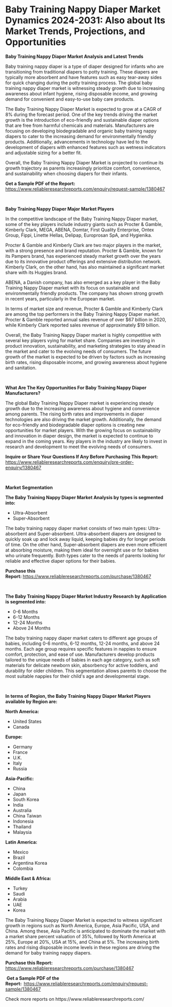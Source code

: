 <p><h1>Baby Training Nappy Diaper Market Dynamics 2024-2031: Also about Its Market Trends, Projections, and Opportunities</h1></p><p><strong>Baby Training Nappy Diaper Market Analysis and Latest Trends</strong></p>
<p><p>Baby training nappy diaper is a type of diaper designed for infants who are transitioning from traditional diapers to potty training. These diapers are typically more absorbent and have features such as easy tear-away sides for quick changing during the potty training process. The global baby training nappy diaper market is witnessing steady growth due to increasing awareness about infant hygiene, rising disposable income, and growing demand for convenient and easy-to-use baby care products. </p><p>The Baby Training Nappy Diaper Market is expected to grow at a CAGR of 8% during the forecast period. One of the key trends driving the market growth is the introduction of eco-friendly and sustainable diaper options that are free from harmful chemicals and materials. Manufacturers are focusing on developing biodegradable and organic baby training nappy diapers to cater to the increasing demand for environmentally friendly products. Additionally, advancements in technology have led to the development of diapers with enhanced features such as wetness indicators and adjustable sizing for a better fit.</p><p>Overall, the Baby Training Nappy Diaper Market is projected to continue its growth trajectory as parents increasingly prioritize comfort, convenience, and sustainability when choosing diapers for their infants.</p></p>
<p><strong>Get a Sample PDF of the Report:&nbsp;</strong> <a href="https://www.reliableresearchreports.com/enquiry/request-sample/1380467">https://www.reliableresearchreports.com/enquiry/request-sample/1380467</a></p>
<p>&nbsp;</p>
<p><strong>Baby Training Nappy Diaper Major Market Players</strong></p>
<p><p>In the competitive landscape of the Baby Training Nappy Diaper market, some of the key players include industry giants such as Procter & Gamble, Kimberly Clark, MEGA, ABENA, Domtar, First Quality Enterprise, Ontex Group, Fippi, Linette Hellas, Delipap, Europrosan SpA, and Hygienika.</p><p>Procter & Gamble and Kimberly Clark are two major players in the market, with a strong presence and brand reputation. Procter & Gamble, known for its Pampers brand, has experienced steady market growth over the years due to its innovative product offerings and extensive distribution network. Kimberly Clark, on the other hand, has also maintained a significant market share with its Huggies brand.</p><p>ABENA, a Danish company, has also emerged as a key player in the Baby Training Nappy Diaper market with its focus on sustainable and environmentally friendly products. The company has shown strong growth in recent years, particularly in the European market.</p><p>In terms of market size and revenue, Procter & Gamble and Kimberly Clark are among the top performers in the Baby Training Nappy Diaper market. Procter & Gamble reported annual sales revenue of over $67 billion in 2020, while Kimberly Clark reported sales revenue of approximately $19 billion.</p><p>Overall, the Baby Training Nappy Diaper market is highly competitive with several key players vying for market share. Companies are investing in product innovation, sustainability, and marketing strategies to stay ahead in the market and cater to the evolving needs of consumers. The future growth of the market is expected to be driven by factors such as increasing birth rates, rising disposable income, and growing awareness about hygiene and sanitation.</p></p>
<p>&nbsp;</p>
<p><strong>What Are The Key Opportunities For Baby Training Nappy Diaper Manufacturers?</strong></p>
<p><p>The global Baby Training Nappy Diaper market is experiencing steady growth due to the increasing awareness about hygiene and convenience among parents. The rising birth rates and improvements in diaper technologies are also driving the market growth. Additionally, the demand for eco-friendly and biodegradable diaper options is creating new opportunities for market players. With the growing focus on sustainability and innovation in diaper design, the market is expected to continue to expand in the coming years. Key players in the industry are likely to invest in research and development to meet the evolving needs of consumers.</p></p>
<p><strong>Inquire or Share Your Questions If Any Before Purchasing This Report:</strong> <a href="https://www.reliableresearchreports.com/enquiry/pre-order-enquiry/1380467">https://www.reliableresearchreports.com/enquiry/pre-order-enquiry/1380467</a></p>
<p>&nbsp;</p>
<p><strong>Market Segmentation</strong></p>
<p><strong>The Baby Training Nappy Diaper Market Analysis by types is segmented into:</strong></p>
<p><ul><li>Ultra-Absorbent</li><li>Super-Absorbent</li></ul></p>
<p><p>The baby training nappy diaper market consists of two main types: Ultra-absorbent and Super-absorbent. Ultra-absorbent diapers are designed to quickly soak up and lock away liquid, keeping babies dry for longer periods of time. On the other hand, Super-absorbent diapers are even more efficient at absorbing moisture, making them ideal for overnight use or for babies who urinate frequently. Both types cater to the needs of parents looking for reliable and effective diaper options for their babies.</p></p>
<p><strong>Purchase this Report:&nbsp;</strong><a href="https://www.reliableresearchreports.com/purchase/1380467">https://www.reliableresearchreports.com/purchase/1380467</a></p>
<p>&nbsp;</p>
<p><strong>The Baby Training Nappy Diaper Market Industry Research by Application is segmented into:</strong></p>
<p><ul><li>0-6 Months</li><li>6-12 Months</li><li>12-24 Months</li><li>Above 24 Months</li></ul></p>
<p><p>The baby training nappy diaper market caters to different age groups of babies, including 0-6 months, 6-12 months, 12-24 months, and above 24 months. Each age group requires specific features in nappies to ensure comfort, protection, and ease of use. Manufacturers develop products tailored to the unique needs of babies in each age category, such as soft materials for delicate newborn skin, absorbency for active toddlers, and durability for older children. This segmentation allows parents to choose the most suitable nappies for their child's age and developmental stage.</p></p>
<p>&nbsp;</p>
<p><strong>In terms of Region, the Baby Training Nappy Diaper Market Players available by Region are:</strong></p>
<p>
    <p> <strong> North America: </strong>
        <ul>
            <li>United States</li>
            <li>Canada</li>
        </ul>
        </p> 
    <p> <strong> Europe: </strong>
        <ul>
            <li>Germany</li>
            <li>France</li>
            <li>U.K.</li>
            <li>Italy</li>
            <li>Russia</li>
        </ul>
        </p> 
    <p> <strong> Asia-Pacific: </strong>
        <ul>
            <li>China</li>
            <li>Japan</li>
            <li>South Korea</li>
            <li>India</li>
            <li>Australia</li>
            <li>China Taiwan</li>
            <li>Indonesia</li>
            <li>Thailand</li>
            <li>Malaysia</li>
        </ul>
        </p> 
    <p> <strong> Latin America: </strong>
        <ul>
            <li>Mexico</li>
            <li>Brazil</li>
            <li>Argentina Korea</li>
            <li>Colombia</li>
        </ul>
        </p> 
    <p> <strong> Middle East & Africa: </strong>
        <ul>
            <li>Turkey</li>
            <li>Saudi</li>
            <li>Arabia</li>
            <li>UAE</li>
            <li>Korea</li>
        </ul>
    </p>
    </p>
<p><p>The Baby Training Nappy Diaper Market is expected to witness significant growth in regions such as North America, Europe, Asia Pacific, USA, and China. Among these, Asia Pacific is anticipated to dominate the market with a market share percent valuation of 35%, followed by North America at 25%, Europe at 20%, USA at 15%, and China at 5%. The increasing birth rates and rising disposable income levels in these regions are driving the demand for baby training nappy diapers.</p></p>
<p><strong>Purchase this Report: </strong><a href="https://www.reliableresearchreports.com/purchase/1380467">https://www.reliableresearchreports.com/purchase/1380467</a></p>
<p>&nbsp;<strong>Get a Sample PDF of the Report:&nbsp;&nbsp;</strong><a href="https://www.reliableresearchreports.com/enquiry/request-sample/1380467">https://www.reliableresearchreports.com/enquiry/request-sample/1380467</a></p>
<p><strong></strong></p>
<p>Check more reports on https://www.reliableresearchreports.com/</p>